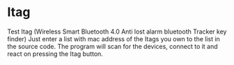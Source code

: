 # Itag
Test Itag (Wireless Smart Bluetooth 4.0 Anti lost alarm bluetooth Tracker key finder)
Just enter a list with mac address of the Itags you own to the list in the source code.
The program will scan for the devices, connect to it and react on pressing the Itag button.
